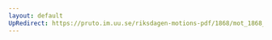```yaml
---
layout: default
UpRedirect: https://pruto.im.uu.se/riksdagen-motions-pdf/1868/mot_1868__fk__12/mot_1868__fk__12-001.pdf
---
```

